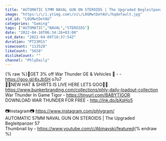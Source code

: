 ```yaml
---
title: "AUTOMATIC 57MM NAVAL GUN ON STEROIDS | The Upgraded Begleitpanzer 57"
image: "https:\/\/i.ytimg.com\/vi\/L0GMwtDeYAU\/hqdefault.jpg"
vid_id: "L0GMwtDeYAU"
categories: "Gaming"
tags: ["AUTOMATIC","NAVAL","STEROIDS"]
date: "2022-04-10T06:34:26+03:00"
vid_date: "2022-04-09T18:37:54Z"
duration: "PT23M1S"
viewcount: "113528"
likeCount: "5658"
dislikeCount: ""
channel: "PhlyDaily"
---
```

{% raw %}🚀GET 3% off War Thunder GE &amp; Vehicles 🚀 - - <a rel="nofollow" target="blank" href="https://goo.gl/4xJbSH">https://goo.gl/4xJbSH</a> o7o7<br />👕👕NEW HAT &amp; SHIRTS IS LIVE HERE LETS GOO🧢🧢 <a rel="nofollow" target="blank" href="https://www.bunkerbranding.com/collections/phly-daily-loadout-collection">https://www.bunkerbranding.com/collections/phly-daily-loadout-collection</a> <br />War Thunder In Game Tigor - <a rel="nofollow" target="blank" href="https://tinyurl.com/BABYTIGOR">https://tinyurl.com/BABYTIGOR</a><br />DOWNLOAD WAR THUNDER FOR FREE - <a rel="nofollow" target="blank" href="http://lnk.do/bXqHo5">http://lnk.do/bXqHo5</a><br /><br />📷Instagram📷 <a rel="nofollow" target="blank" href="https://www.instagram.com/phlygram/">https://www.instagram.com/phlygram/</a><br />AUTOMATIC 57MM NAVAL GUN ON STEROIDS | The Upgraded Begleitpanzer 57 <br />Thumbnail by - <a rel="nofollow" target="blank" href="https://www.youtube.com/c/Abinavski/featured">https://www.youtube.com/c/Abinavski/featured</a>{% endraw %}
